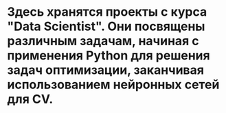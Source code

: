 # Здесь хранятся проекты с курса "Data Scientist". Они посвящены различным задачам, начиная с применения Python для решения задач оптимизации, заканчивая использованием нейронных сетей для CV.
